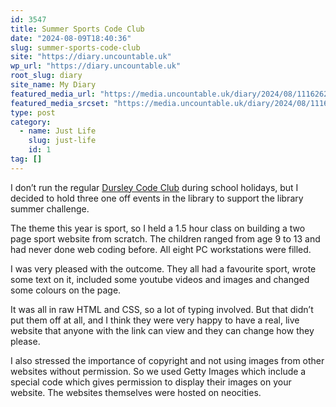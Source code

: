 ```yaml
---
id: 3547
title: Summer Sports Code Club
date: "2024-08-09T18:40:36"
slug: summer-sports-code-club
site: "https://diary.uncountable.uk"
wp_url: "https://diary.uncountable.uk"
root_slug: diary
site_name: My Diary
featured_media_url: "https://media.uncountable.uk/diary/2024/08/11162622/IMG20240809105221.webp"
featured_media_srcset: "https://media.uncountable.uk/diary/2024/08/11162622/IMG20240809105221-300x169.webp 300w, https://media.uncountable.uk/diary/2024/08/11162622/IMG20240809105221-1024x576.webp 1024w, https://media.uncountable.uk/diary/2024/08/11162622/IMG20240809105221-150x150.webp 150w, https://media.uncountable.uk/diary/2024/08/11162622/IMG20240809105221-640x360.webp 640w, https://media.uncountable.uk/diary/2024/08/11162622/IMG20240809105221.webp 2000w"
type: post
category:
  - name: Just Life
    slug: just-life
    id: 1
tag: []
---
```



<p>I don&#8217;t run the regular <a href="https://www.facebook.com/dursleycodeclub">Dursley Code Club</a> during school holidays, but I decided to hold three one off events in the library to support the library summer challenge.</p>



<p>The theme this year is sport, so I held a 1.5 hour class on building a two page sport website from scratch.  The children ranged from age 9 to 13 and had never done web coding before.  All eight PC workstations were filled.</p>



<p>I was very pleased with the outcome.  They all had a favourite sport, wrote some text on it, included some youtube videos and images and changed some colours on the page.  </p>



<p>It was all in raw HTML and CSS, so a lot of typing involved.  But that didn&#8217;t put them off at all, and I think they were very happy to have a real, live website that anyone with the link can view and they can change how they please.</p>



<p>I also stressed the importance of copyright and not using images from other websites without permission.  So we used Getty Images which include a special code which gives permission to display their images on your website.  The websites themselves were hosted on neocities.</p>
